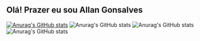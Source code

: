## Olá! Prazer eu sou Allan Gonsalves

[![Anurag's GitHub stats](https://github-readme-stats.vercel.app/api?Allan1503)](https://github.com/anuraghazra/github-readme-stats)
![Anurag's GitHub stats](https://github-readme-stats.vercel.app/api?Allan1503&count_private=true)
![Anurag's GitHub stats](https://github-readme-stats.vercel.app/api?Allan1503&show_icons=true)
![Anurag's GitHub stats](https://github-readme-stats.vercel.app/api?Allan1503&show_icons=true&theme=radical)
